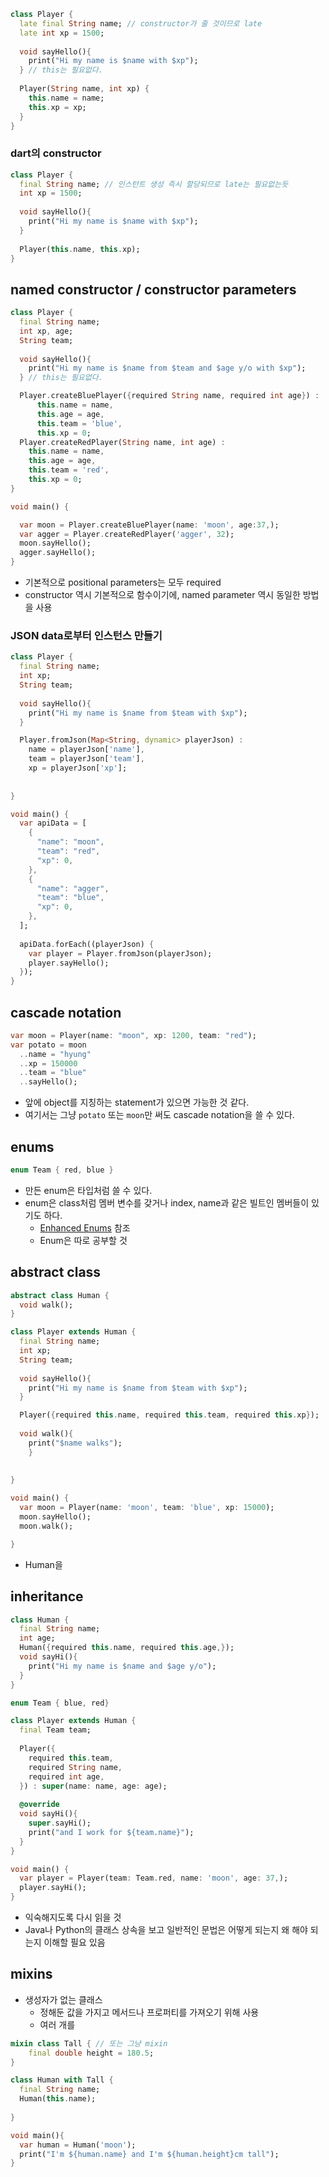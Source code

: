 ```dart
class Player {
  late final String name; // constructor가 줄 것이므로 late
  late int xp = 1500;
  
  void sayHello(){
    print("Hi my name is $name with $xp");
  } // this는 필요없다.
  
  Player(String name, int xp) {
    this.name = name;
    this.xp = xp;
  }
}
```

### dart의 constructor

```dart
class Player {
  final String name; // 인스턴트 생성 즉시 할당되므로 late는 필요없는듯
  int xp = 1500;
  
  void sayHello(){
    print("Hi my name is $name with $xp");
  }
  
  Player(this.name, this.xp);
}
```

## named constructor / constructor parameters
```dart
class Player {
  final String name;
  int xp, age;
  String team;
  
  void sayHello(){
    print("Hi my name is $name from $team and $age y/o with $xp");
  } // this는 필요없다.

  Player.createBluePlayer({required String name, required int age}) :
	  this.name = name,
	  this.age = age,
	  this.team = 'blue',
	  this.xp = 0;
  Player.createRedPlayer(String name, int age) :
    this.name = name,
    this.age = age,
    this.team = 'red',
    this.xp = 0;
}

void main() {

  var moon = Player.createBluePlayer(name: 'moon', age:37,);
  var agger = Player.createRedPlayer('agger', 32);
  moon.sayHello();
  agger.sayHello();
}
```

- 기본적으로 positional parameters는 모두 required
- constructor 역시 기본적으로 함수이기에, named parameter 역시 동일한 방법을 사용

### JSON data로부터 인스턴스 만들기

```dart
class Player {
  final String name;
  int xp;
  String team;
  
  void sayHello(){
    print("Hi my name is $name from $team with $xp");
  }

  Player.fromJson(Map<String, dynamic> playerJson) :
    name = playerJson['name'],
    team = playerJson['team'],
    xp = playerJson['xp'];
  
 
}

void main() {
  var apiData = [
    {
      "name": "moon",
      "team": "red",
      "xp": 0,
    },
    {
      "name": "agger",
      "team": "blue",
      "xp": 0,
    },
  ];
  
  apiData.forEach((playerJson) {
    var player = Player.fromJson(playerJson);
    player.sayHello();
  });
}
```

## cascade notation

```dart
var moon = Player(name: "moon", xp: 1200, team: "red");
var potato = moon
  ..name = "hyung"
  ..xp = 150000
  ..team = "blue"
  ..sayHello();
```

- 앞에 object를 지칭하는 statement가 있으면 가능한 것 같다.
- 여기서는 그냥 `potato` 또는 `moon`만 써도 cascade notation을 쓸 수 있다.

## enums

```dart
enum Team { red, blue }
```

- 만든 enum은 타입처럼 쓸 수 있다.
- enum은 class처럼 멤버 변수를 갖거나 index, name과 같은 빌트인 멤버들이 있기도 하다.
	- [Enhanced Enums](https://dart.dev/language/enums#declaring-enhanced-enums) 참조
	- Enum은 따로 공부할 것

## abstract class

```dart
abstract class Human {
  void walk();
}

class Player extends Human {
  final String name;
  int xp;
  String team;
  
  void sayHello(){
    print("Hi my name is $name from $team with $xp");
  }

  Player({required this.name, required this.team, required this.xp});
  
  void walk(){
    print("$name walks");
    }
  
 
}

void main() {
  var moon = Player(name: 'moon', team: 'blue', xp: 15000);
  moon.sayHello();
  moon.walk();

}
```

- Human을 

## inheritance

```dart
class Human {
  final String name;
  int age;
  Human({required this.name, required this.age,});
  void sayHi(){
    print("Hi my name is $name and $age y/o");
  } 
}

enum Team { blue, red}

class Player extends Human {
  final Team team;
  
  Player({
    required this.team,
    required String name,
    required int age,
  }) : super(name: name, age: age);
  
  @override
  void sayHi(){
    super.sayHi();
    print("and I work for ${team.name}");
  }
}

void main() {
  var player = Player(team: Team.red, name: 'moon', age: 37,);
  player.sayHi();
}
```

- 익숙해지도록 다시 읽을 것
- Java나 Python의 클래스 상속을 보고 일반적인 문법은 어떻게 되는지 왜 해야 되는지 이해할 필요 있음

## mixins

- 생성자가 없는 클래스
	- 정해둔 값을 가지고 메서드나 프로퍼티를 가져오기 위해 사용
	- 여러 개를

```dart
mixin class Tall { // 또는 그냥 mixin
	final double height = 180.5;
}

class Human with Tall {
  final String name;
  Human(this.name);
    
}

void main(){
  var human = Human('moon');
  print("I'm ${human.name} and I'm ${human.height}cm tall");
}

```
